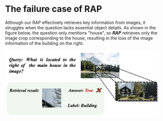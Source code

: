 # The failure case of RAP

Although our RAP effectively retrieves key information from images, it struggles when the question lacks essential object details. As shown in the figure below, the question only mentions "house", so ***RAP*** retrieves only the image crop corresponding to the house, resulting in the loss of the image information of the building on the right.

![image](./failure_case_study_method.png)
